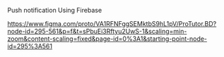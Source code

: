 Push notification Using Firebase


https://www.figma.com/proto/VA1RFNFggSEMktbS9hL1pV/ProTutor.BD?node-id=295-561&p=f&t=sPbuEi3Rftyu2UwS-1&scaling=min-zoom&content-scaling=fixed&page-id=0%3A1&starting-point-node-id=295%3A561
